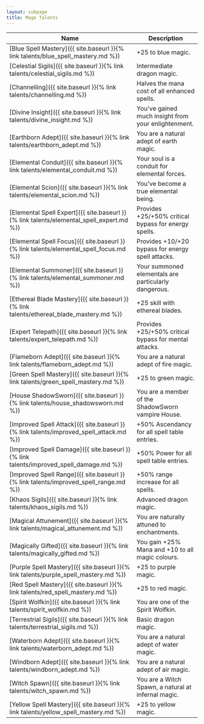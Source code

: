```yaml
---
layout: subpage
title: Mage Talents
---
```


Name                                                                                     | Description
---                                                                                      | ---
[Blue Spell Mastery]({{ site.baseurl }}{% link talents/blue_spell_mastery.md %})         | +25 to blue magic.
[Celestial Sigils]({{ site.baseurl }}{% link talents/celestial_sigils.md %})             | Intermediate dragon magic.
[Channelling]({{ site.baseurl }}{% link talents/channelling.md %})                       | Halves the mana cost of all enhanced spells.
[Divine Insight]({{ site.baseurl }}{% link talents/divine_insight.md %})                 | You've gained much insight from your enlightenment.
[Earthborn Adept]({{ site.baseurl }}{% link talents/earthborn_adept.md %})               | You are a natural adept of earth magic.
[Elemental Conduit]({{ site.baseurl }}{% link talents/elemental_conduit.md %})           | Your soul is a conduit for elemental forces.
[Elemental Scion]({{ site.baseurl }}{% link talents/elemental_scion.md %})               | You've become a true elemental being.
[Elemental Spell Expert]({{ site.baseurl }}{% link talents/elemental_spell_expert.md %}) | Provides +25/+50% critical bypass for energy spells.
[Elemental Spell Focus]({{ site.baseurl }}{% link talents/elemental_spell_focus.md %})   | Provides +10/+20 bypass for energy spell attacks.
[Elemental Summoner]({{ site.baseurl }}{% link talents/elemental_summoner.md %})          | Your summoned elementals are particularly dangerous.
[Ethereal Blade Mastery]({{ site.baseurl }}{% link talents/ethereal_blade_mastery.md %}) | +25 skill with ethereal blades.
[Expert Telepath]({{ site.baseurl }}{% link talents/expert_telepath.md %})               | Provides +25/+50% critical bypass for mental attacks.
[Flameborn Adept]({{ site.baseurl }}{% link talents/flameborn_adept.md %})               | You are a natural adept of fire magic.
[Green Spell Mastery]({{ site.baseurl }}{% link talents/green_spell_mastery.md %})       | +25 to green magic.
[House ShadowSworn]({{ site.baseurl }}{% link talents/house_shadowsworn.md %})           | You are a member of the ShadowSworn vampire House.
[Improved Spell Attack]({{ site.baseurl }}{% link talents/improved_spell_attack.md %})   | +50% Ascendancy for all spell table entries.
[Improved Spell Damage]({{ site.baseurl }}{% link talents/improved_spell_damage.md %})   | +50% Power for all spell table entries.
[Improved Spell Range]({{ site.baseurl }}{% link talents/improved_spell_range.md %})     | +50% range increase for all spells.
[Khaos Sigils]({{ site.baseurl }}{% link talents/khaos_sigils.md %})                     | Advanced dragon magic.
[Magical Attunement]({{ site.baseurl }}{% link talents/magical_attunement.md %})         | You are naturally attuned to enchantments.
[Magically Gifted]({{ site.baseurl }}{% link talents/magically_gifted.md %})             | You gain +25% Mana and +10 to all magic colours.
[Purple Spell Mastery]({{ site.baseurl }}{% link talents/purple_spell_mastery.md %})     | +25 to purple magic.
[Red Spell Mastery]({{ site.baseurl }}{% link talents/red_spell_mastery.md %})           | +25 to red magic.
[Spirit Wolfkin]({{ site.baseurl }}{% link talents/spirit_wolfkin.md %})                 | You are one of the Spirit Wolfkin.
[Terrestrial Sigils]({{ site.baseurl }}{% link talents/terrestrial_sigils.md %})         | Basic dragon magic.
[Waterborn Adept]({{ site.baseurl }}{% link talents/waterborn_adept.md %})               | You are a natural adept of water magic.
[Windborn Adept]({{ site.baseurl }}{% link talents/windborn_adept.md %})                 | You are a natural adept of air magic.
[Witch Spawn]({{ site.baseurl }}{% link talents/witch_spawn.md %})                       | You are a Witch Spawn, a natural at infernal magic.
[Yellow Spell Mastery]({{ site.baseurl }}{% link talents/yellow_spell_mastery.md %})     | +25 to yellow magic.

